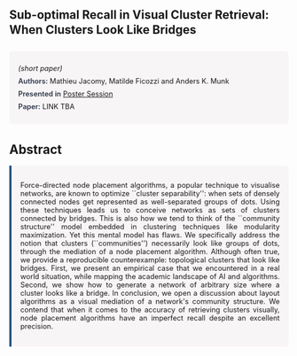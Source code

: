 
<style>    
    h2 {
        margin-top: 0;
        margin-bottom: 1.5rem;
        line-height: 1.3;
    }
    
    h3 {
        margin-top: 2rem;
        margin-bottom: 1rem;
        font-size: 1.4rem;
        font-weight:bold;
    }
    
    .metadata {
        background-color: rgba(96,24,67,0.03);
        padding: 1rem;
        font-size:0.8rem;
        border-radius: 6px;
        margin-bottom: 2rem;
    }
    
    .metadata p {
        margin: 0.5rem 0;
    }
    
    .abstract {
        text-align: justify;
        font-size:0.8rem;
        padding: 1rem;
        background-color: rgba(96,24,67,0.03);
        border-left: 4px solid #2c5282;
        border-radius: 0 6px 6px 0;
    }
    
    strong {
        color: #2d3748;
        font-weight: 600;
    }
</style>
<main role="main">
<h2>Sub-optimal Recall in Visual Cluster Retrieval: When Clusters Look Like Bridges</h2>

<section class="metadata">
<p style='font-size:0.8rem'><i>(short paper)</i></p>
<p><strong>Authors:</strong> Mathieu Jacomy, Matilde Ficozzi and Anders K. Munk</p>
<p><strong>Presented in</strong> <a href="/programme/#session<NA>nan">Poster Session</a></p>
<p><strong>Paper:</strong> LINK TBA</p>
</section>

<section>
<h3>Abstract</h3>
<div class="abstract">
<p>Force-directed node placement algorithms, a popular technique to visualise networks, are known to optimize ``cluster separability'': when sets of densely connected nodes get represented as well-separated groups of dots. Using these techniques leads us to conceive networks as sets of clusters connected by bridges. This is also how we tend to think of the ``community structure'' model embedded in clustering techniques like modularity maximization. Yet this mental model has flaws. We specifically address the notion that clusters (``communities'') necessarily look like groups of dots, through the mediation of a node placement algorithm. Although often true, we provide a reproducible counterexample: topological clusters that look like bridges. First, we present an empirical case that we encountered in a real world situation, while mapping the academic landscape of AI and algorithms. Second, we show how to generate a network of arbitrary size where a cluster looks like a bridge. In conclusion, we open a discussion about layout algorithms as a visual mediation of a network's community structure. We contend that when it comes to the accuracy of retrieving clusters visually, node placement algorithms have an imperfect recall despite an excellent precision.</p>
</div>
</section>
</main>